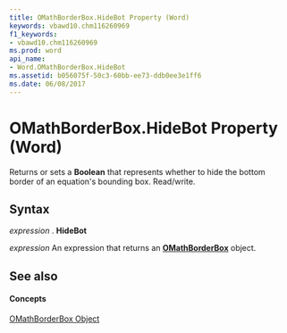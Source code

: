 ```yaml
---
title: OMathBorderBox.HideBot Property (Word)
keywords: vbawd10.chm116260969
f1_keywords:
- vbawd10.chm116260969
ms.prod: word
api_name:
- Word.OMathBorderBox.HideBot
ms.assetid: b056075f-50c3-60bb-ee73-ddb0ee3e1ff6
ms.date: 06/08/2017
---
```



# OMathBorderBox.HideBot Property (Word)

Returns or sets a **Boolean** that represents whether to hide the bottom border of an equation's bounding box. Read/write.


## Syntax

 _expression_ . **HideBot**

 _expression_ An expression that returns an **[OMathBorderBox](omathborderbox-object-word.md)** object.


## See also


#### Concepts


[OMathBorderBox Object](omathborderbox-object-word.md)

